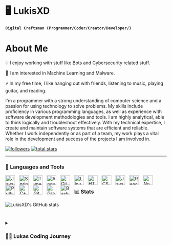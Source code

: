 # 🖥️ LukisXD

**`Digital Craftsman (Programmer/Coder/Creator/Developer/)`**

# About Me

💡 I enjoy working with stuff like Bots and Cybersecurity related stuff.

🌱 I am interested in Machine Learning and Malware.

⚡ In my free time, I like hanging out with friends, listening to music, playing guitar, and reading.


I'm a programmer with a strong understanding of computer science and a passion for using technology to solve problems. My skills include proficiency in various programming languages, as well as experience with software development methodologies and tools. I am highly analytical, able to think logically and troubleshoot effectively. With my technical expertise, I create and maintain software systems that are efficient and reliable. Whether I work independently or as part of a team, my work plays a vital role in the development and success of the projects I am involved in.

   <p align="left">
      <a href="https://github.com/LukisXD?tab=followers">
         <img alt="followers" title="Follow me on Github" src="https://custom-icon-badges.demolab.com/github/followers/LukisXD?color=236ad3&labelColor=1155ba&style=for-the-badge&logo=person-add&label=Follow&logoColor=white"/></a>
      <a href="https://github.com/LukisXD?tab=repositories&sort=stargazers">
         <img alt="total stars" title="Total stars on GitHub" src="https://custom-icon-badges.demolab.com/github/stars/LukisXD?color=55960c&style=for-the-badge&labelColor=488207&logo=star"/></a>
   </p>

---

### 🧰 Languages and Tools

<img align="left" alt="Java" width="30px" style="padding-right:10px;" src="https://cdn.jsdelivr.net/gh/devicons/devicon/icons/java/java-original.svg"/>
<img align="left" alt="Spring" width="30px" style="padding-right:10px;" src="https://cdn.jsdelivr.net/gh/devicons/devicon/icons/spring/spring-original.svg" />
<img align="left" alt="TypeScript" width="30px" style="padding-right:10px;" src="https://cdn.jsdelivr.net/gh/devicons/devicon/icons/typescript/typescript-plain.svg" />
<img align="left" alt="Angular" width="30px" style="padding-right:10px;" src="https://cdn.jsdelivr.net/gh/devicons/devicon/icons/angularjs/angularjs-plain.svg" />
<img align="left" alt="Git" width="30px" style="padding-right:10px;" src="https://cdn.jsdelivr.net/gh/devicons/devicon/icons/git/git-original.svg" />
<img align="left" alt="Linux" width="30px" style="padding-right:10px;" src="https://cdn.jsdelivr.net/gh/devicons/devicon/icons/linux/linux-original.svg" />
<img align="left" alt="HTML" width="30px" style="padding-right:10px;" src="https://cdn.jsdelivr.net/gh/devicons/devicon/icons/html5/html5-plain.svg" />
<img align="left" alt="CSS" width="30px" style="padding-right:10px;" src="https://cdn.jsdelivr.net/gh/devicons/devicon/icons/css3/css3-plain.svg" />
<img align="left" alt="JavaScript" width="30px" style="padding-right:10px;" src="https://cdn.jsdelivr.net/gh/devicons/devicon/icons/javascript/javascript-plain.svg" />
<img align="left" alt="React" width="30px" style="padding-right:10px;" src="https://cdn.jsdelivr.net/gh/devicons/devicon/icons/react/react-original.svg" />
<img align="left" alt="NodeJS" width="30px" style="padding-right:10px;" src="https://cdn.jsdelivr.net/gh/devicons/devicon/icons/nodejs/nodejs-original.svg" />
<img align="left" alt="Python" width="30px" style="padding-right:10px;" src="https://cdn.jsdelivr.net/gh/devicons/devicon/icons/python/python-plain.svg" />
<img align="left" alt="C++" width="30px" style="padding-right:10px;" src="https://cdn.jsdelivr.net/gh/devicons/devicon/icons/cplusplus/cplusplus-line.svg" />
<img align="left" alt="GitHub" width="30px" style="padding-right:10px;" src="https://cdn.jsdelivr.net/gh/devicons/devicon/icons/github/github-original.svg" />
<img align="left" alt="Gradle" width="30px" style="padding-right:10px;" src="https://cdn.jsdelivr.net/gh/devicons/devicon/icons/gradle/gradle-plain.svg" />
<img align="left" alt="Bash" width="30px" style="padding-right:10px;" src="https://cdn.jsdelivr.net/gh/devicons/devicon/icons/bash/bash-original.svg" />
<br />

### 📊 Stats

![LukisXD's GitHub stats](https://github-readme-stats.vercel.app/api?username=LukisXD&show_icons=true&theme=gruvbox)

<!-- ![GitHub Streak](https://streak-stats.demolab.com?user=LukisXD&theme=gruvbox&border_radius=4.5) -->

#

<details>
 <summary><h3>👨‍💻 Lukas Coding Journey</h3></summary>
   My coding journey began in high school, where I first became interested in programming through a computer science class. I was immediately drawn to the logical and problem-solving nature of the subject, and I knew that I wanted to pursue a career in this field. After high school, I enrolled in a degree program in computer science at a local university. During my studies, I had the opportunity to learn a variety of programming languages and gain hands-on experience through projects and an internship. I was able to apply my knowledge in a real-world setting, and it solidified my desire to pursue a career in programming. Currently, I am still in college, but I am looking forward to the opportunities that lie ahead once I graduate. I am also keeping an eye for any internships that align with my career aspirations and skills. As I progress through my studies, I have realized that I am particularly interested in web development. I have been exploring this area further, learning new languages and frameworks like JavaScript, React, and Node.js. I am determined to continue honing my skills and gaining experience in the field. I am excited to see where my coding journey will take me in the future, and I am open to exploring new technologies and areas of programming.
